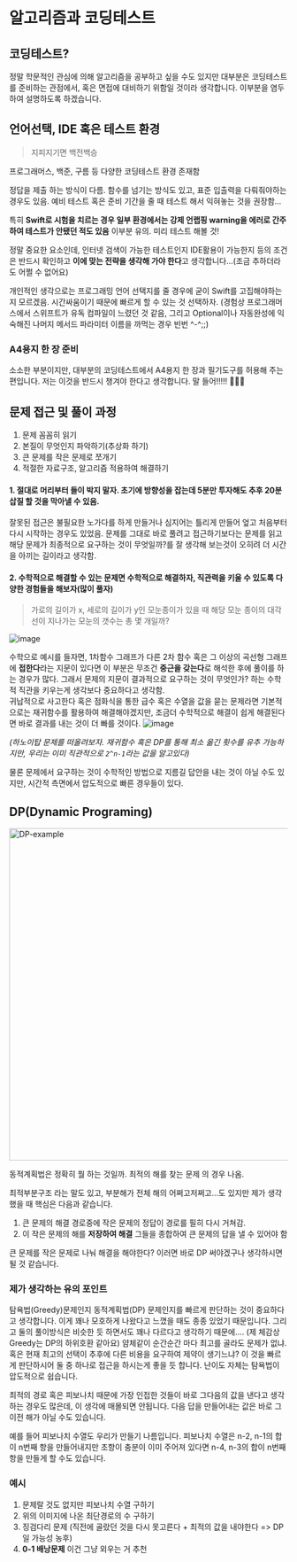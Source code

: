 # 알고리즘과 코딩테스트

## 코딩테스트?

정말 학문적인 관심에 의해 알고리즘을 공부하고 싶을 수도 있지만 대부분은 코딩테스트를 준비하는 관점에서, 혹은 면접에 대비하기 위함일 것이라 생각합니다. 이부분을 염두하여 설명하도록 하겠습니다. 

## 언어선택, IDE 혹은 테스트 환경

> 지피지기면 백전백승

프로그래머스, 백준, 구름 등 다양한 코딩테스트 환경 존재함  

정답을 제출 하는 방식이 다름. 함수를 넘기는 방식도 있고, 표준 입출력을 다뤄줘야하는 경우도 있음. 예비 테스트 혹은 준비 기간을 줄 때 테스트 해서 익혀놓는 것을 권장함...  

특히 **Swift로 시험을 치르는 경우 일부 환경에서는 강제 언랩핑 warning을 에러로 간주하여 테스트가 안됐던 적도 있음** 이부분 유의. 미리 테스트 해볼 것!

정말 중요한 요소인데, 인터넷 검색이 가능한 테스트인지 IDE활용이 가능한지 등의 조건은 반드시 확인하고 **이에 맞는 전략을 생각해 가야 한다**고 생각합니다...(조금 추하더라도 어쩔 수 없어요)

개인적인 생각으로는 프로그래밍 언어 선택지를 줄 경우에 굳이 Swift를 고집해야하는지 모르겠음. 시간싸움이기 때문에 빠르게 할 수 있는 것 선택하자. (경험상 프로그래머스에서 스위프트가 유독 컴파일이 느렸던 것 같음, 그리고 Optional이나 자동완성에 익숙해진 나머지 메서드 파라미터 이름을 까먹는 경우 빈번 ^-^;;) 

### A4용지 한 장 준비
소소한 부분이지만, 대부분의 코딩테스트에서 A4용지 한 장과 필기도구를 허용해 주는 편입니다. 저는 이것을 반드시 챙겨야 한다고 생각합니다. 말 들어!!!!! 🐎🏋️‍♀️

## 문제 접근 및 풀이 과정

1. 문제 꼼꼼히 읽기
2. 본질이 무엇인지 파악하기(추상화 하기)
3. 큰 문제를 작은 문제로 쪼개기
4. 적절한 자료구조, 알고리즘 적용하여 해결하기

#### 1. 절대로 머리부터 들이 박지 말자. 초기에 방향성을 잡는데 5분만 투자해도 추후 20분 삽질 할 것을 막아낼 수 있음.

잘못된 접근은 불필요한 노가다를 하게 만들거나 심지어는 틀리게 만들어 엎고 처음부터 다시 시작하는 경우도 있었음. 문제를 그대로 바로 풀려고 접근하기보다는 문제를 읽고 해당 문제가 최종적으로 요구하는 것이 무엇일까?를 잘 생각해 보는것이 오히려 더 시간을 아끼는 길이라고 생각함.


#### 2. 수학적으로 해결할 수 있는 문제면 수학적으로 해결하자, 직관력을 키울 수 있도록 다양한 경험들을 해보자(많이 풀자)

> 가로의 길이가 x, 세로의 길이가 y인 모눈종이가 있을 때 해당 모눈 종이의 대각선이 지나가는 모눈의 갯수는 총 몇 개일까?

![image](https://github.com/user-attachments/assets/371c73be-7fd7-4b4f-aabe-89bb487f1f04)


수학으로 예시를 들자면, 1차함수 그래프가 다른 2차 함수 혹은 그 이상의 곡선형 그래프에 **접한다**라는 지문이 있다면 이 부분은 무조건 **중근을 갖는다**로 해석한 후에 풀이를 하는 경우가 많다.  그래서 문제의 지문이 결과적으로 요구하는 것이 무엇인가? 하는 수학적 직관을 키우는게 생각보다 중요하다고 생각함.  
귀납적으로 사고한다 혹은 점화식을 통한 급수 혹은 수열을 값을 묻는 문제라면 기본적으로는 재귀함수를 활용하여 해결해야겠지만, 조금더 수학적으로 해결이 쉽게 해결된다면 바로 결과를 내는 것이 더 빠를 것이다. 
![image](https://github.com/user-attachments/assets/26cd382e-772f-4926-bf01-caa2eaafe3d9)

_(하노이탑 문제를 떠올려보자. 재귀함수 혹은 DP를 통해 최소 옮긴 횟수를 유추 가능하지만, 우리는 이미 직관적으로 `2^n-1`라는 값을 알고있다)_

물론 문제에서 요구하는 것이 수학적인 방법으로 지름길 답안을 내는 것이 아닐 수도 있지만, 시간적 측면에서 압도적으로 빠른 경우들이 있다.



## DP(Dynamic Programing)

<img
  src="https://github.com/user-attachments/assets/4687013f-7cdc-4dc6-99e0-f595ff883f4c"
  width="600"
  alt="DP-example">


동적계획법은 정확히 뭘 하는 것일까. 최적의 해를 찾는 문제 의 경우 나옴.

최적부분구조 라는 말도 있고, 부분해가 전체 해의 어쩌고저쩌고...도 있지만 
제가 생각했을 때 핵심은 다음과 같습니다.

1. 큰 문제의 해결 경로중에 작은 문제의 정답이 경로를 필히 다시 거쳐감.
2. 이 작은 문제의 해를 **저장하여 해결** 그들을 종합하여 큰 문제의 답을 낼 수 있어야 함

큰 문제를 작은 문제로 나눠 해결을 해야한다? 
이러면 바로 DP 써야겠구나 생각하시면 될 것 같습니다.

### 제가 생각하는 유의 포인트

탐욕법(Greedy)문제인지 동적계획법(DP) 문제인지를 빠르게 판단하는 것이 중요하다고 생각합니다. 이게 꽤나 모호하게 나왔다고 느꼈을 때도 종종 있었기 때문입니다. 그리고 둘의 풀이방식은 비슷한 듯 하면서도 꽤나 다르다고 생각하기 때문에.... (제 체감상 Greedy는 DP의 하위호환 같아요) 얌체같이 순간순간 마다 최고를 골라도 문제가 없냐. 혹은 현재 최고의 선택이 추후에 다른 비용을 요구하여 제약이 생기느냐? 이 것을 빠르게 판단하시어 둘 중 하나로 접근을 하시는게 좋을 듯 합니다. 난이도 자체는 탐욕법이 압도적으로 쉽습니다. 

최적의 경로 혹은 피보나치 때문에 가장 인접한 것들이 바로 그다음의 값을 낸다고 생각하는 경우도 많은데, 이 생각에 매몰되면 안됩니다. 다음 답을 만들어내는 값은 바로 그 이전 해가 아닐 수도 있습니다. 

예를 들어 피보나치 수열도 우리가 만들기 나름입니다. 피보나치 수열은 n-2, n-1의 합이 n번째 항을 만들어내지만 초항이 충분이 이미 주어져 있다면 n-4, n-3의 합이 n번째 항을 만들게 할 수도 있습니다. 

### 예시


1. 문제랄 것도 없지만 피보나치 수열 구하기
2. 위의 이미지에 나온 최단경로의 수 구하기
3. 징검다리 문제 (직전에 골랐던 것을 다시 못고른다 + 최적의 값을 내야한다 => DP일 가능성 농후) 
4. **0-1 배낭문제** 이건 그냥 외우는 거 추천
